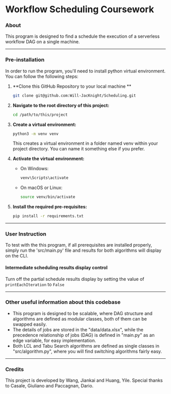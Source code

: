 # Workflow Scheduling Coursework

### About
This program is designed to find a schedule the execution of a serverless workflow DAG on a single machine. 

---
### Pre-installation

In order to run the program, you'll need to install python virtual environment. You can follow the following steps:

1. **Clone this GitHub Repository to your local machine **
    ```sh
    git clone git@github.com:Will-JacKnight/Scheduling.git
    ```

2. **Navigate to the root directory of this project:**
    ```sh
    cd /path/to/this/project
    ```

3.	**Create a virtual environment:**
    ```sh
    python3 -m venv venv
    ```
    This creates a virtual environment in a folder named venv within your project directory. You can name it something else if you prefer.

4.	**Activate the virtual environment:**
    * On Windows:
        ```sh
        venv\Scripts\activate
        ```
    * On macOS or Linux:
        ```sh
        source venv/bin/activate
        ```

5.	**Install the required pre-requisites:**
    ```sh
    pip install -r requirements.txt
    ```

---
### User Instruction
To test with the this program, if all prerequisites are installed properly, simply run the 'src/main.py' file and results for both algorithms will display on the CLI.

#### Intermediate scheduling results display control
Turn off the partial schedule results display by setting the value of `printEachIteration` to `False`


---
### Other useful information about this codebase
 - This program is designed to be scalable, where DAG structure and algorithms are defined as modular classes, both of them can be swapped easily.
 - The details of jobs are stored in the "data/data.xlsx", while the precedence relationship of jobs (DAG) is defined in "main.py" as an edge variable, for easy implementation.
 - Both LCL and Tabu Search algorithms are defined as single classes in "src/algorithm.py", where you will find switching algorithms fairly easy.

---
 ### Credits
This project is developed by Wang, Jiankai and Huang, Yile.
Special thanks to Casale, Giuliano and Paccagnan, Dario.